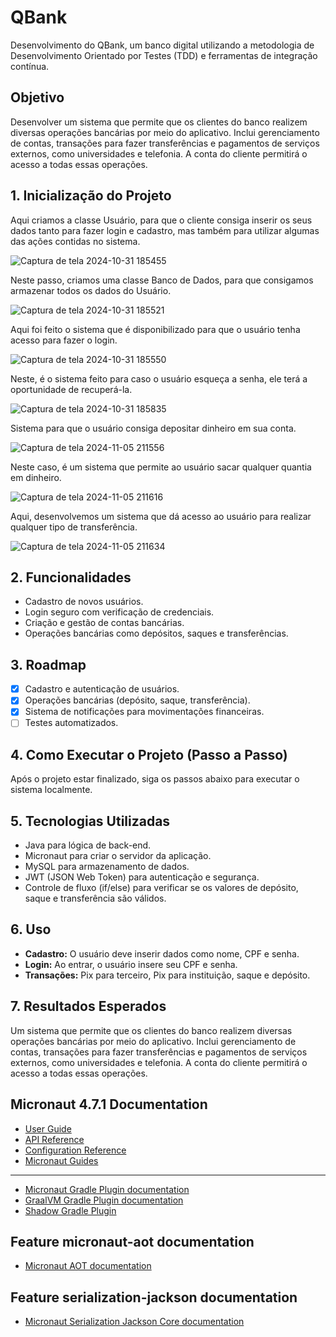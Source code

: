 # QBank
Desenvolvimento do QBank, um banco digital utilizando a metodologia de Desenvolvimento Orientado por Testes (TDD) e ferramentas de integração contínua. 

## Objetivo 
Desenvolver um sistema que permite que os clientes do banco realizem diversas operações bancárias por meio do aplicativo. Inclui gerenciamento de contas, transações para fazer transferências e pagamentos de serviços externos, como universidades e telefonia. A conta do cliente permitirá o acesso a todas essas operações.

## 1. Inicialização do Projeto

Aqui criamos a classe Usuário, para que o cliente consiga inserir os seus dados tanto para fazer login e cadastro, mas também para utilizar algumas das ações contidas no sistema.

![Captura de tela 2024-10-31 185455](https://github.com/user-attachments/assets/068b713d-9e88-455b-ae81-62b0f1e94a04)

Neste passo, criamos uma classe Banco de Dados, para que consigamos armazenar todos os dados do Usuário.

![Captura de tela 2024-10-31 185521](https://github.com/user-attachments/assets/22afb1b6-b842-4e2f-bb56-41e1896522a1)

Aqui foi feito o sistema que é disponibilizado para que o usuário tenha acesso para fazer o login.

![Captura de tela 2024-10-31 185550](https://github.com/user-attachments/assets/c8256abe-0d60-4bf3-a8a5-9d6219673152)

Neste, é o sistema feito para caso o usuário esqueça a senha, ele terá a oportunidade de recuperá-la.

![Captura de tela 2024-10-31 185835](https://github.com/user-attachments/assets/725fb21c-0dbd-4bb3-a18a-731f223a0b4f)

Sistema para que o usuário consiga depositar dinheiro em sua conta.

![Captura de tela 2024-11-05 211556](https://github.com/user-attachments/assets/d9021c5f-908a-46b4-b3f3-38d499149588)

Neste caso, é um sistema que permite ao usuário sacar qualquer quantia em dinheiro.

![Captura de tela 2024-11-05 211616](https://github.com/user-attachments/assets/d3c5c10f-94bb-4d22-8662-272c7261cdbd)

Aqui, desenvolvemos um sistema que dá acesso ao usuário para realizar qualquer tipo de transferência.

![Captura de tela 2024-11-05 211634](https://github.com/user-attachments/assets/b7553198-e1a5-441e-a4a7-9accfc2ee2f7)

## 2. Funcionalidades

- Cadastro de novos usuários.
- Login seguro com verificação de credenciais.
- Criação e gestão de contas bancárias.
- Operações bancárias como depósitos, saques e transferências.

## 3. Roadmap

- [x] Cadastro e autenticação de usuários.
- [x] Operações bancárias (depósito, saque, transferência).
- [x] Sistema de notificações para movimentações financeiras.
- [ ] Testes automatizados.

## 4. Como Executar o Projeto (Passo a Passo)

Após o projeto estar finalizado, siga os passos abaixo para executar o sistema localmente.

## 5. Tecnologias Utilizadas

- Java para lógica de back-end.
- Micronaut para criar o servidor da aplicação.
- MySQL para armazenamento de dados.
- JWT (JSON Web Token) para autenticação e segurança.
- Controle de fluxo (if/else) para verificar se os valores de depósito, saque e transferência são válidos.

## 6. Uso

- **Cadastro:** O usuário deve inserir dados como nome, CPF e senha.
- **Login:** Ao entrar, o usuário insere seu CPF e senha.
- **Transações:** Pix para terceiro, Pix para instituição, saque e depósito.

## 7. Resultados Esperados

Um sistema que permite que os clientes do banco realizem diversas operações bancárias por meio do aplicativo. Inclui gerenciamento de contas, transações para fazer transferências e pagamentos de serviços externos, como universidades e telefonia. A conta do cliente permitirá o acesso a todas essas operações.

## Micronaut 4.7.1 Documentation

- [User Guide](https://docs.micronaut.io/4.7.1/guide/index.html)
- [API Reference](https://docs.micronaut.io/4.7.1/api/index.html)
- [Configuration Reference](https://docs.micronaut.io/4.7.1/guide/configurationreference.html)
- [Micronaut Guides](https://guides.micronaut.io/index.html)
---

- [Micronaut Gradle Plugin documentation](https://micronaut-projects.github.io/micronaut-gradle-plugin/latest/)
- [GraalVM Gradle Plugin documentation](https://graalvm.github.io/native-build-tools/latest/gradle-plugin.html)
- [Shadow Gradle Plugin](https://plugins.gradle.org/plugin/com.github.johnrengelman.shadow)

## Feature micronaut-aot documentation

- [Micronaut AOT documentation](https://micronaut-projects.github.io/micronaut-aot/latest/guide/)

## Feature serialization-jackson documentation

- [Micronaut Serialization Jackson Core documentation](https://micronaut-projects.github.io/micronaut-serialization/latest/guide/)
